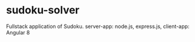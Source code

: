 # sudoku-solver
 Fullstack application of Sudoku. server-app: node.js, express.js, client-app: Angular 8
